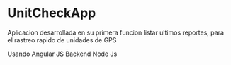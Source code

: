 # UnitCheckApp
Aplicacion desarrollada en su primera funcion listar ultimos reportes, para el rastreo rapido de unidades de GPS

Usando Angular JS
Backend Node Js
